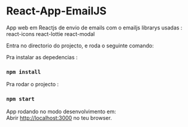 # React-App-EmailJS

App web em Reactjs de envio de emails com o emailjs
librarys usadas :
react-icons
react-lottie
react-modal

Entra no directorio do projecto, e roda o seguinte comando:

Pra instalar as depedencias :
### `npm install`

Pra rodar o projecto :

### `npm start`

App rodando no modo desenvolvimento em:\
Abrir [http://localhost:3000](http://localhost:3000) no teu browser.
